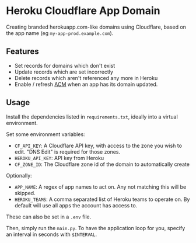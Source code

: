 # Heroku Cloudflare App Domain

Creating branded herokuapp.com-like domains using Cloudflare, based on the app name (eg `my-app-prod.example.com`).

## Features

- Set records for domains which don't exist
- Update records which are set incorrectly
- Delete records which aren't referenced any more in Heroku
- Enable / refresh [ACM](https://devcenter.heroku.com/articles/automated-certificate-management) when an app has its domain updated.

## Usage

Install the dependencies listed in `requirements.txt`, ideally into a virtual environment.

Set some environment variables:

- `CF_API_KEY`: A Cloudflare API key, with access to the zone you wish to edit. "DNS Edit" is required for those zones.
- `HEROKU_API_KEY`: API key from Heroku
- `CF_ZONE_ID`: The Cloudflare zone id of the domain to automatically create

Optionally:

- `APP_NAME`: A regex of app names to act on. Any not matching this will be skipped.
- `HEROKU_TEAMS`: A comma separated list of Heroku teams to operate on. By default will use all apps the account has access to.

These can also be set in a `.env` file.

Then, simply run the `main.py`. To have the application loop for you, specify an interval in seconds with `$INTERVAL`.
